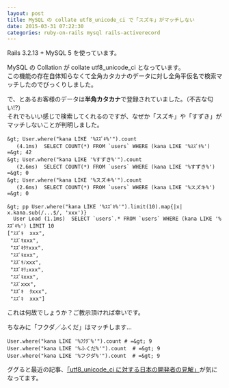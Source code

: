 ```yaml
---
layout: post
title: MySQL の collate utf8_unicode_ci で「スズキ」がマッチしない
date: 2015-03-31 07:22:30
categories: ruby-on-rails mysql rails-activerecord
---
```

<p>Rails 3.2.13 + MySQL 5 を使っています。</p>

<p>MySQL の Collation が collate utf8_unicode_ci となっています。<br>
この機能の存在自体知らなくて全角カタカナのデータに対し全角平仮名で検索マッチしたのでびっくりしました。</p>

<p>で、とあるお客様のデータは<strong>半角カタカナ</strong>で登録されていました。（不吉な匂い!?）<br>
それでもいい感じで検索してくれるのですが、なぜか「スズキ」や「すずき」がマッチしないことが判明しました。</p>

```
&gt; User.where("kana LIKE '%ｽｽﾞｷ%'").count
   (4.1ms)  SELECT COUNT(*) FROM `users` WHERE (kana LIKE '%ｽｽﾞｷ%')
=&gt; 42
&gt; User.where("kana LIKE '%すずき%'").count
   (2.6ms)  SELECT COUNT(*) FROM `users` WHERE (kana LIKE '%すずき%')
=&gt; 0
&gt; User.where("kana LIKE '%スズキ%'").count
   (2.6ms)  SELECT COUNT(*) FROM `users` WHERE (kana LIKE '%スズキ%')
=&gt; 0

&gt; pp User.where("kana LIKE '%ｽｽﾞｷ%'").limit(10).map{|x| x.kana.sub(/...$/, 'xxx')}
  User Load (1.1ms)  SELECT `users`.* FROM `users` WHERE (kana LIKE '%ｽｽﾞｷ%') LIMIT 10
["ｽｽﾞｷ  xxx",
 "ｽｽﾞｷxxx",
 "ｽｽﾞｷﾀｹxxx",
 "ｽｽﾞｷxxx",
 "ｽｽﾞｷﾉxxx",
 "ｽｽﾞｷﾘｭxxx",
 "ｽｽﾞｷxxx",
 "ｽｽﾞxxx",
 "ｽｽﾞｷ  ﾀxxx",
 "ｽｽﾞｷ  xxx"]
```

<p>これは何故でしょうか？ご教示頂ければ幸いです。</p>

<p>ちなみに「フクダ／ふくだ」はマッチします...</p>

```
User.where("kana LIKE '%ﾌｸﾀﾞ%'").count # =&gt; 9
User.where("kana LIKE '%ふくだ%'").count  # =&gt; 9
User.where("kana LIKE '%フクダ%'").count  # =&gt; 9
```

<p>ググると最近の記事、<a href="http://blog.kamipo.net/entry/2015/03/08/145045" rel="nofollow">「utf8_unicode_ci に対する日本の開発者の見解」</a>が気になってます。</p>

